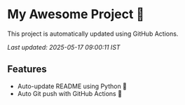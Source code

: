 # My Awesome Project 🚀

This project is automatically updated using GitHub Actions.

_Last updated: 2025-05-17 09:00:11 IST_

## Features
- Auto-update README using Python 🐍
- Auto Git push with GitHub Actions 🤖
